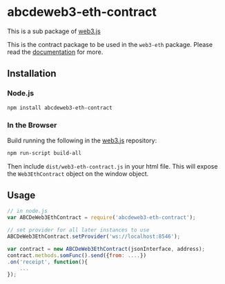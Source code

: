 # abcdeweb3-eth-contract

This is a sub package of [web3.js][repo]

This is the contract package to be used in the `web3-eth` package.
Please read the [documentation][docs] for more.

## Installation

### Node.js

```bash
npm install abcdeweb3-eth-contract
```

### In the Browser

Build running the following in the [web3.js][repo] repository:

```bash
npm run-script build-all
```

Then include `dist/web3-eth-contract.js` in your html file.
This will expose the `Web3EthContract` object on the window object.


## Usage

```js
// in node.js
var ABCDeWeb3EthContract = require('abcdeweb3-eth-contract');

// set provider for all later instances to use
ABCDeWeb3EthContract.setProvider('ws://localhost:8546');

var contract = new ABCDeWeb3EthContract(jsonInterface, address);
contract.methods.somFunc().send({from: ....})
.on('receipt', function(){
    ...
});
```


[docs]: http://web3js.readthedocs.io/en/1.0/
[repo]: https://github.com/ethereum/web3.js


